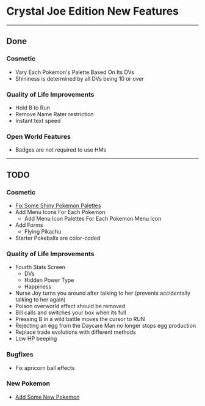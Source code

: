 # Crystal Joe Edition New Features

---

## Done

### Cosmetic
- Vary Each Pokemon's Palette Based On Its DVs
- Shininess is determined by all DVs being 10 or over

### Quality of Life Improvements
- Hold B to Run
- Remove Name Rater restriction
- Instant text speed

### Open World Features
- Badges are not required to use HMs

---

## TODO

### Cosmetic
- [Fix Some Shiny Pokemon Palettes](./shiny_changes.md)
- Add Menu Icons For Each Pokemon
  - Add Menu Icon Palettes For Each Pokemon Menu Icon
- Add Forms
  - Flying Pikachu
- Starter Pokeballs are color-coded

### Quality of Life Improvements
- Fourth Stats Screen
  - DVs
  - Hidden Power Type
  - Happiness
- Nurse Joy turns you around after talking to her (prevents accidentally talking to her again)
- Poison overworld effect should be removed
- Bill calls and switches your box when its full
- Pressing B in a wild battle moves the cursor to RUN
- Rejecting an egg from the Daycare Man no longer stops egg production
- Replace trade evolutions with different methods
- Low HP beeping

### Bugfixes
- Fix apricorn ball effects

### New Pokemon
- [Add Some New Pokemon](./new_pokemon.md)